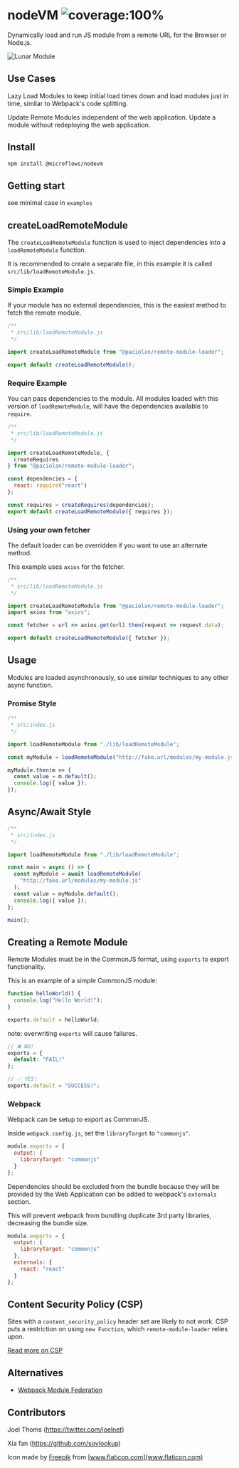 # nodeVM ![coverage:100%](https://img.shields.io/badge/coverage-100%25-brightgreen.svg)

Dynamically load and run JS module from a remote URL for the Browser or Node.js.

![Lunar Module](https://raw.githubusercontent.com/Paciolan/remote-module-loader/master/media/logo-small.png)

## Use Cases

Lazy Load Modules to keep initial load times down and load modules just in time, similar to Webpack's code splitting.

Update Remote Modules independent of the web application. Update a module without redeploying the web application.

## Install

```bash
npm install @microflows/nodevm
```

## Getting start

see minimal case in `examples`

## createLoadRemoteModule

The `createLoadRemoteModule` function is used to inject dependencies into a `loadRemoteModule` function.

It is recommended to create a separate file, in this example it is called `src/lib/loadRemoteModule.js`.

### Simple Example

If your module has no external dependencies, this is the easiest method to fetch the remote module.

```javascript
/**
 * src/lib/loadRemoteModule.js
 */

import createLoadRemoteModule from "@paciolan/remote-module-loader";

export default createLoadRemoteModule();
```

### Require Example

You can pass dependencies to the module. All modules loaded with this version of `loadRemoteModule`, will have the dependencies available to `require`.

```javascript
/**
 * src/lib/loadRemoteModule.js
 */

import createLoadRemoteModule, {
  createRequires
} from "@paciolan/remote-module-loader";

const dependencies = {
  react: require("react")
};

const requires = createRequires(dependencies);
export default createLoadRemoteModule({ requires });
```

### Using your own fetcher

The default loader can be overridden if you want to use an alternate method.

This example uses `axios` for the fetcher.

```javascript
/**
 * src/lib/loadRemoteModule.js
 */

import createLoadRemoteModule from "@paciolan/remote-module-loader";
import axios from "axios";

const fetcher = url => axios.get(url).then(request => request.data);

export default createLoadRemoteModule({ fetcher });
```

## Usage

Modules are loaded asynchronously, so use similar techniques to any other async function.

### Promise Style

```javascript
/**
 * src/index.js
 */

import loadRemoteModule from "./lib/loadRemoteModule";

const myModule = loadRemoteModule("http://fake.url/modules/my-module.js");

myModule.then(m => {
  const value = m.default();
  console.log({ value });
});
```

## Async/Await Style

```javascript
/**
 * src/index.js
 */

import loadRemoteModule from "./lib/loadRemoteModule";

const main = async () => {
  const myModule = await loadRemoteModule(
    "http://fake.url/modules/my-module.js"
  );
  const value = myModule.default();
  console.log({ value });
};

main();
```

## Creating a Remote Module

Remote Modules must be in the CommonJS format, using `exports` to export functionality.

This is an example of a simple CommonJS module:

```javascript
function helloWorld() {
  console.log("Hello World!");
}

exports.default = helloWorld;
```

note: overwriting `exports` will cause failures.

```javascript
// ❌ NO!
exports = {
  default: "FAIL!"
};

// ✅ YES!
exports.default = "SUCCESS!";
```

### Webpack

Webpack can be setup to export as CommonJS.

Inside `webpack.config.js`, set the `libraryTarget` to `"commonjs"`.

```javascript
module.exports = {
  output: {
    libraryTarget: "commonjs"
  }
};
```

Dependencies should be excluded from the bundle because they will be provided by the Web Application can be added to webpack's `externals` section.

This will prevent webpack from bundling duplicate 3rd party libraries, decreasing the bundle size.

```javascript
module.exports = {
  output: {
    libraryTarget: "commonjs"
  },
  externals: {
    react: "react"
  }
};
```

## Content Security Policy (CSP)

Sites with a `content_security_policy` header set are likely to not work. CSP puts a restriction on using `new Function`, which `remote-module-loader` relies upon.

[Read more on CSP](https://developer.chrome.com/extensions/contentSecurityPolicy)

## Alternatives

- [Webpack Module Federation](https://webpack.js.org/concepts/module-federation)

## Contributors

Joel Thoms (https://twitter.com/joelnet)

Xia fan (https://github.com/sovlookup)

Icon made by [Freepik](https://www.flaticon.com/authors/freepik) from [www.flaticon.com](www.flaticon.com)
